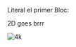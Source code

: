 Literal el primer Bloc:

2D goes brrr


![4k](https://user-images.githubusercontent.com/95536223/227523765-4f31927c-65cb-48a5-ad86-1924162a3428.jpg)
